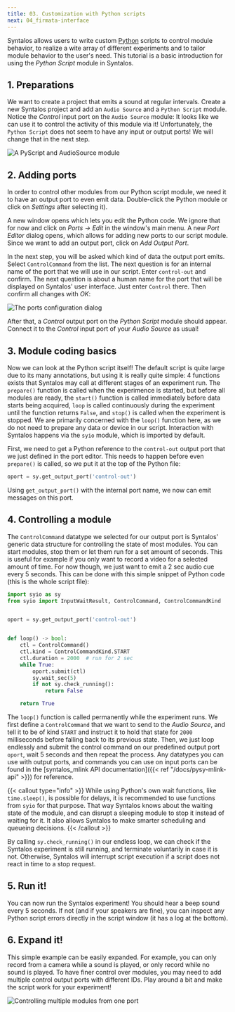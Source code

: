 ```yaml
---
title: 03. Customization with Python scripts
next: 04_firmata-interface
---
```


Syntalos allows users to write custom [Python](https://docs.python.org/3/tutorial/)
scripts to control module behavior, to realize a wite array of different experiments and to
tailor module behavior to the user's need.
This tutorial is a basic introduction for using the *Python Script* module in Syntalos.

## 1. Preparations

We want to create a project that emits a sound at regular intervals.
Create a new Syntalos project and add an `Audio Source` and a `Python Script` module.
Notice the *Control* input port on the `Audio Source` module: It looks like we can use it
to control the activity of this module via it! Unfortunately, the `Python Script` does not seem
to have any input or output ports!
We will change that in the next step.

![A PyScript and AudioSource module](/images/syntalos-pyscript-audiosrc-raw.avif)

## 2. Adding ports

In order to control other modules from our Python script module, we need it to have an output
port to even emit data. Double-click the Python module or click on *Settings* after selecting it).

A new window opens which lets you edit the Python code. We ignore that for now and click on
*Ports → Edit* in the window's main menu. A new *Port Editor* dialog opens, which allows for adding
new ports to our script module.
Since we want to add an output port, click on *Add Output Port*.

In the next step, you will be asked which kind of data the output port emits. Select `ControlCommand`
from the list. The next question is for an internal name of the port that we will use in our script.
Enter `control-out` and confirm. The next question is about a human name for the port that will be
displayed on Syntalos' user interface. Just enter `Control` there.
Then confirm all changes with *OK*:

![The ports configuration dialog](/images/pyscript-ports-dialog.avif)

After that, a *Control* output port on the *Python Script* module should appear. Connect it to the *Control*
input port of your *Audio Source* as usual!

## 3. Module coding basics

Now we can look at the Python script itself! The default script is quite large due to its many annotations, but
using it is really quite simple: 4 functions exists that Syntalos may call at different stages of an experiment run.
The `prepare()` function is called when the experimence is started, but before all modules are ready, the
`start()` function is called immediately before data starts being acquired, `loop` is called continuously during
the experiment until the function returns `False`, and `stop()` is called when the experiment is stopped.
We are primarily concerned with the `loop()` function here, as we do not need to prepare any data or device
in our script. Interaction with Syntalos happens via the `syio` module, which is imported by default.

First, we need to get a Python reference to the `control-out` output port that we just defined in the port editor.
This needs to happen before even `prepare()` is called, so we put it at the top of the Python file:

```python
oport = sy.get_output_port('control-out')
```

Using `get_output_port()` with the internal port name, we now can emit messages on this port.

## 4. Controlling a module

The `ControlCommand` datatype we selected for our output port is Syntalos' generic data structure for controlling
the state of most modules. You can start modules, stop them or let them run for a set amount of seconds.
This is useful for example if you only want to record a video for a selected amount of time.
For now though, we just want to emit a 2 sec audio cue every 5 seconds. This can be done with this simple snippet
of Python code (this is the whole script file):

```python {linenos=table,hl_lines=[10,14]}
import syio as sy
from syio import InputWaitResult, ControlCommand, ControlCommandKind


oport = sy.get_output_port('control-out')


def loop() -> bool:
    ctl = ControlCommand()
    ctl.kind = ControlCommandKind.START
    ctl.duration = 2000  # run for 2 sec
    while True:
        oport.submit(ctl)
        sy.wait_sec(5)
        if not sy.check_running():
            return False

    return True
```

The `loop()` function is called permanently while the experiment runs. We first define a `ControlCommand` that we want to
send to the *Audio Source*, and tell it to be of kind `START` and instruct it to hold that state for `2000` milliseconds
before falling back to its previous state.
Then, we just loop endlessly and submit the control command on our predefined output port `oport`, wait 5 seconds and then
repeat the process.
Any datatypes you can use with output ports, and commands you can use on input ports can be found in the
[syntalos_mlink API documentation]({{< ref "/docs/pysy-mlink-api" >}}) for reference.

{{< callout type="info" >}}
While using Python's own wait functions, like `time.sleep()`, is possible for delays, it is recommended to use
functions from `syio` for that purpose. That way Syntalos knows about the waiting state of the  module,
and can disrupt a sleeping module to stop it instead of waiting for it. It also allows Syntalos to make smarter
scheduling and queueing decisions.
{{< /callout >}}

By calling `sy.check_running()` in our endless loop, we can check if the Syntalos experiment is still running, and
terminate voluntarily in case it is not. Otherwise, Syntalos will interrupt script execution if a script does not react
in time to a stop request.

## 5. Run it!

You can now run the Syntalos experiment! You should hear a beep sound every 5 seconds. If not (and if your speakers are fine),
you can inspect any Python script errors directly in the script window (it has a log at the bottom).

## 6. Expand it!

This simple example can be easily expanded. For example, you can only record from a camera while a sound is played,
or only record while no sound is played.
To have finer control over modules, you may need to add multiple control output ports with different IDs.
Play around a bit and make the script work for your experiment!

![Controlling multiple modules from one port](/images/pyscript-audiosrc-recording-example.avif)
